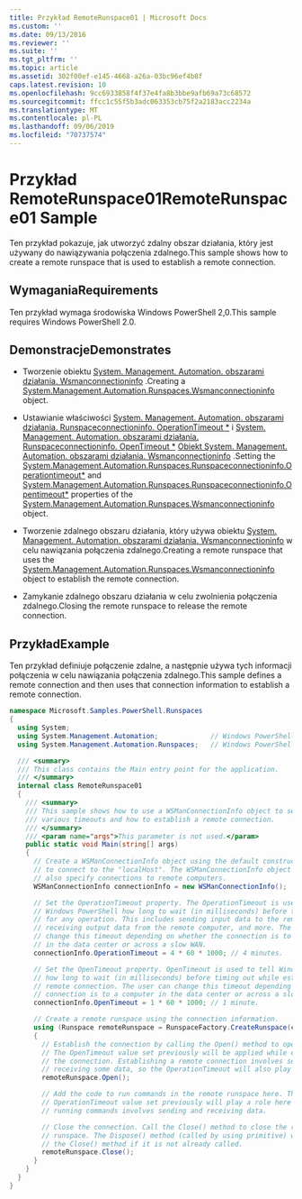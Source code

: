 ```yaml
---
title: Przykład RemoteRunspace01 | Microsoft Docs
ms.custom: ''
ms.date: 09/13/2016
ms.reviewer: ''
ms.suite: ''
ms.tgt_pltfrm: ''
ms.topic: article
ms.assetid: 302f00ef-e145-4668-a26a-03bc96ef4b8f
caps.latest.revision: 10
ms.openlocfilehash: 9cc6933858f4f37e4fa8b3bbe9afb69a73c68572
ms.sourcegitcommit: ffcc1c55f5b3adc063353cb75f2a2183acc2234a
ms.translationtype: MT
ms.contentlocale: pl-PL
ms.lasthandoff: 09/06/2019
ms.locfileid: "70737574"
---
```

# <a name="remoterunspace01-sample"></a><span data-ttu-id="a04b6-102">Przykład RemoteRunspace01</span><span class="sxs-lookup"><span data-stu-id="a04b6-102">RemoteRunspace01 Sample</span></span>

<span data-ttu-id="a04b6-103">Ten przykład pokazuje, jak utworzyć zdalny obszar działania, który jest używany do nawiązywania połączenia zdalnego.</span><span class="sxs-lookup"><span data-stu-id="a04b6-103">This sample shows how to create a remote runspace that is used to establish a remote connection.</span></span>

## <a name="requirements"></a><span data-ttu-id="a04b6-104">Wymagania</span><span class="sxs-lookup"><span data-stu-id="a04b6-104">Requirements</span></span>

 <span data-ttu-id="a04b6-105">Ten przykład wymaga środowiska Windows PowerShell 2,0.</span><span class="sxs-lookup"><span data-stu-id="a04b6-105">This sample requires Windows PowerShell 2.0.</span></span>

## <a name="demonstrates"></a><span data-ttu-id="a04b6-106">Demonstracje</span><span class="sxs-lookup"><span data-stu-id="a04b6-106">Demonstrates</span></span>

- <span data-ttu-id="a04b6-107">Tworzenie obiektu [System. Management. Automation. obszarami działania. Wsmanconnectioninfo](/dotnet/api/System.Management.Automation.Runspaces.WSManConnectionInfo) .</span><span class="sxs-lookup"><span data-stu-id="a04b6-107">Creating a [System.Management.Automation.Runspaces.Wsmanconnectioninfo](/dotnet/api/System.Management.Automation.Runspaces.WSManConnectionInfo) object.</span></span>

- <span data-ttu-id="a04b6-108">Ustawianie właściwości [System. Management. Automation. obszarami działania. Runspaceconnectioninfo. OperationTimeout \*](/dotnet/api/System.Management.Automation.Runspaces.RunspaceConnectionInfo.OperationTimeout) i [System. Management. Automation. obszarami działania. Runspaceconnectioninfo. OpenTimeout \*](/dotnet/api/System.Management.Automation.Runspaces.RunspaceConnectionInfo.OpenTimeout) [ Obiekt System. Management. Automation. obszarami działania. Wsmanconnectioninfo](/dotnet/api/System.Management.Automation.Runspaces.WSManConnectionInfo) .</span><span class="sxs-lookup"><span data-stu-id="a04b6-108">Setting the [System.Management.Automation.Runspaces.Runspaceconnectioninfo.Operationtimeout\*](/dotnet/api/System.Management.Automation.Runspaces.RunspaceConnectionInfo.OperationTimeout) and [System.Management.Automation.Runspaces.Runspaceconnectioninfo.Opentimeout\*](/dotnet/api/System.Management.Automation.Runspaces.RunspaceConnectionInfo.OpenTimeout) properties of the [System.Management.Automation.Runspaces.Wsmanconnectioninfo](/dotnet/api/System.Management.Automation.Runspaces.WSManConnectionInfo) object.</span></span>

- <span data-ttu-id="a04b6-109">Tworzenie zdalnego obszaru działania, który używa obiektu [System. Management. Automation. obszarami działania. Wsmanconnectioninfo](/dotnet/api/System.Management.Automation.Runspaces.WSManConnectionInfo) w celu nawiązania połączenia zdalnego.</span><span class="sxs-lookup"><span data-stu-id="a04b6-109">Creating a remote runspace that uses the [System.Management.Automation.Runspaces.Wsmanconnectioninfo](/dotnet/api/System.Management.Automation.Runspaces.WSManConnectionInfo) object to establish the remote connection.</span></span>

- <span data-ttu-id="a04b6-110">Zamykanie zdalnego obszaru działania w celu zwolnienia połączenia zdalnego.</span><span class="sxs-lookup"><span data-stu-id="a04b6-110">Closing the remote runspace to release the remote connection.</span></span>

## <a name="example"></a><span data-ttu-id="a04b6-111">Przykład</span><span class="sxs-lookup"><span data-stu-id="a04b6-111">Example</span></span>

<span data-ttu-id="a04b6-112">Ten przykład definiuje połączenie zdalne, a następnie używa tych informacji połączenia w celu nawiązania połączenia zdalnego.</span><span class="sxs-lookup"><span data-stu-id="a04b6-112">This sample defines a remote connection and then uses that connection information to establish a remote connection.</span></span>

```csharp
namespace Microsoft.Samples.PowerShell.Runspaces
{
  using System;
  using System.Management.Automation;             // Windows PowerShell namespace.
  using System.Management.Automation.Runspaces;   // Windows PowerShell namespace.

  /// <summary>
  /// This class contains the Main entry point for the application.
  /// </summary>
  internal class RemoteRunspace01
  {
    /// <summary>
    /// This sample shows how to use a WSManConnectionInfo object to set
    /// various timeouts and how to establish a remote connection.
    /// </summary>
    /// <param name="args">This parameter is not used.</param>
    public static void Main(string[] args)
    {
      // Create a WSManConnectionInfo object using the default constructor
      // to connect to the "localHost". The WSManConnectionInfo object can
      // also specify connections to remote computers.
      WSManConnectionInfo connectionInfo = new WSManConnectionInfo();

      // Set the OperationTimeout property. The OperationTimeout is used to tell
      // Windows PowerShell how long to wait (in milliseconds) before timing out
      // for any operation. This includes sending input data to the remote computer,
      // receiving output data from the remote computer, and more. The user can
      // change this timeout depending on whether the connection is to a computer
      // in the data center or across a slow WAN.
      connectionInfo.OperationTimeout = 4 * 60 * 1000; // 4 minutes.

      // Set the OpenTimeout property. OpenTimeout is used to tell Windows PowerShell
      // how long to wait (in milliseconds) before timing out while establishing a
      // remote connection. The user can change this timeout depending on whether the
      // connection is to a computer in the data center or across a slow WAN.
      connectionInfo.OpenTimeout = 1 * 60 * 1000; // 1 minute.

      // Create a remote runspace using the connection information.
      using (Runspace remoteRunspace = RunspaceFactory.CreateRunspace(connectionInfo))
      {
        // Establish the connection by calling the Open() method to open the runspace.
        // The OpenTimeout value set previously will be applied while establishing
        // the connection. Establishing a remote connection involves sending and
        // receiving some data, so the OperationTimeout will also play a role in this process.
        remoteRunspace.Open();

        // Add the code to run commands in the remote runspace here. The
        // OperationTimeout value set previously will play a role here because
        // running commands involves sending and receiving data.

        // Close the connection. Call the Close() method to close the remote
        // runspace. The Dispose() method (called by using primitive) will call
        // the Close() method if it is not already called.
        remoteRunspace.Close();
      }
    }
  }
}
```
